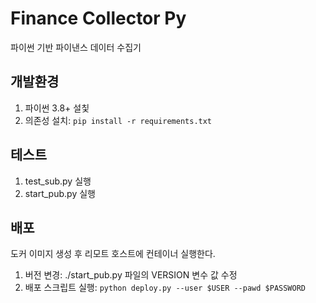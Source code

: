 # Finance Collector Py
파이썬 기반 파이낸스 데이터 수집기

## 개발환경
1. 파이썬 3.8+ 설칯
1. 의존성 설치: `pip install -r requirements.txt`

## 테스트
1. test_sub.py 실행
2. start_pub.py 실행

## 배포
도커 이미지 생성 후 리모트 호스트에 컨테이너 실행한다.
1. 버전 변경: ./start_pub.py 파일의 VERSION 변수 값 수정 
1. 배포 스크립트 실행: `python deploy.py --user $USER --pawd $PASSWORD`